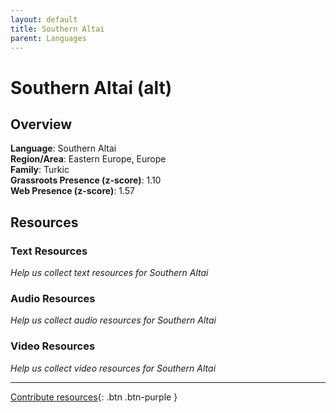 ```yaml
---
layout: default
title: Southern Altai
parent: Languages
---
```


# Southern Altai (alt)

## Overview

**Language**: Southern Altai  
**Region/Area**: Eastern Europe, Europe  
**Family**: Turkic  
**Grassroots Presence (z-score)**: 1.10  
**Web Presence (z-score)**: 1.57  

## Resources

### Text Resources
*Help us collect text resources for Southern Altai*

### Audio Resources
*Help us collect audio resources for Southern Altai*

### Video Resources
*Help us collect video resources for Southern Altai*

---

[Contribute resources](https://forms.office.com/e/1SfLJx3u1r){: .btn .btn-purple }
